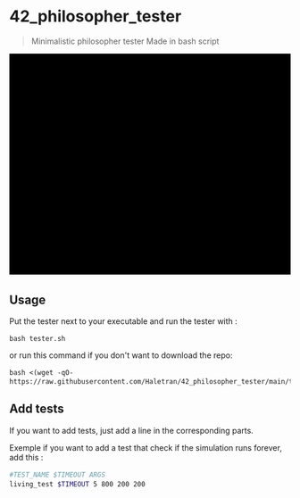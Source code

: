 # 42_philosopher_tester
>Minimalistic philosopher tester
>Made in bash script

![tester gif](tester.gif)


## Usage

Put the tester next to your executable and run the tester with :
```
bash tester.sh
```
or run this command if you don't want to download the repo:
```
bash <(wget -qO- https://raw.githubusercontent.com/Haletran/42_philosopher_tester/main/tester.sh)
```

## Add tests

If you want to add tests, just add a line in the corresponding parts.

Exemple if you want to add a test that check if the simulation runs forever, add this :
```bash
#TEST_NAME $TIMEOUT ARGS
living_test $TIMEOUT 5 800 200 200
```
